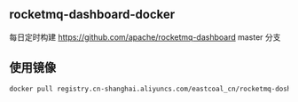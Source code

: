 ## rocketmq-dashboard-docker
每日定时构建 https://github.com/apache/rocketmq-dashboard master 分支

## 使用镜像
```sh
docker pull registry.cn-shanghai.aliyuncs.com/eastcoal_cn/rocketmq-doshboard:latest
```